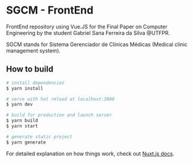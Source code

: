 # SGCM - FrontEnd

FrontEnd repository using Vue.JS for the Final Paper on Computer Engineering by the student Gabriel Sana Ferreira da Silva @UTFPR. 

SGCM stands for Sistema Gerenciador de Clínicas Médicas (Medical clinic management system).

## How to build

```bash
# install dependencies
$ yarn install

# serve with hot reload at localhost:3000
$ yarn dev

# build for production and launch server
$ yarn build
$ yarn start

# generate static project
$ yarn generate
```

For detailed explanation on how things work, check out [Nuxt.js docs](https://nuxtjs.org).
